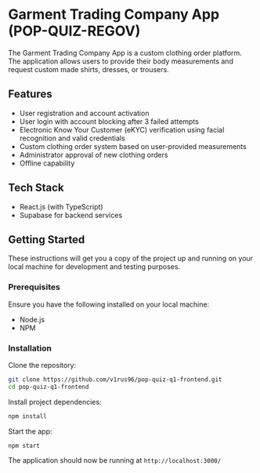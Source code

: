 # Garment Trading Company App (POP-QUIZ-REGOV)

The Garment Trading Company App is a custom clothing order platform. The application allows users to provide their body measurements and request custom made shirts, dresses, or trousers.

## Features

- User registration and account activation
- User login with account blocking after 3 failed attempts
- Electronic Know Your Customer (eKYC) verification using facial recognition and valid credentials
- Custom clothing order system based on user-provided measurements
- Administrator approval of new clothing orders
- Offline capability

## Tech Stack

- React.js (with TypeScript)
- Supabase for backend services

## Getting Started

These instructions will get you a copy of the project up and running on your local machine for development and testing purposes.

### Prerequisites

Ensure you have the following installed on your local machine:

- Node.js
- NPM

### Installation

Clone the repository:

```bash
git clone https://github.com/v1rus96/pop-quiz-q1-frontend.git
cd pop-quiz-q1-frontend
```

Install project dependencies:
```bash
npm install
```

Start the app:

```bash
npm start
```

The application should now be running at ```http://localhost:3000/```

